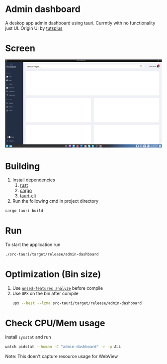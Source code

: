 # Admin dashboard

A deskop app admin dashboard using tauri.
Currntly with no functionality just UI.
Origin UI by [tutsplus](https://codepen.io/tutsplus/pen/gOObdjQ)

# Screen
![screen](screens/screen.png)

# Building
1. Install dependencies
   1. [rust](https://www.rust-lang.org/tools/install)
   2. [cargo](https://www.rust-lang.org/tools/install)
   3. [tauri-cli](https://crates.io/crates/tauri-cli)
2. Run the following cmd in project directory
```bash
cargo tauri build
```

# Run
To start the application run 
```bash
./src-tauri/target/release/admin-dashboard
```

# Optimization (Bin size)
1. Use [`unsed-features analyze`](https://lib.rs/crates/cargo-unused-features) before compile
2. Use `UPX` on the bin after compile
      ```bash
      upx --best --lzma src-tauri/target/release/admin-dashboard
      ```
# Check CPU/Mem usage
Install `sysstat` and run 
```bash
watch pidstat --human -C "admin-dashboard" -r -p ALL
```
Note: This doen't capture resource usage for WebView